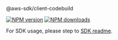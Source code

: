 @aws-sdk/client-codebuild

[![NPM version](https://img.shields.io/npm/v/@aws-sdk/client-codebuild/rc.svg)](https://www.npmjs.com/package/@aws-sdk/client-codebuild)
[![NPM downloads](https://img.shields.io/npm/dm/@aws-sdk/client-codebuild.svg)](https://www.npmjs.com/package/@aws-sdk/client-codebuild)

For SDK usage, please step to [SDK readme](https://github.com/aws/aws-sdk-js-v3).

